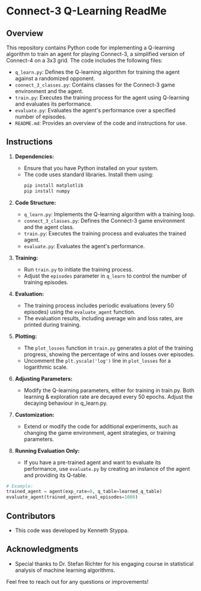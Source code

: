 # Connect-3 Q-Learning ReadMe

## Overview

This repository contains Python code for implementing a Q-learning algorithm to train an agent for playing Connect-3, a simplified version of Connect-4 on a 3x3 grid. The code includes the following files:

- `q_learn.py`: Defines the Q-learning algorithm for training the agent against a randomized opponent.
- `connect_3_classes.py`: Contains classes for the Connect-3 game environment and the agent.
- `train.py`: Executes the training process for the agent using Q-learning and evaluates its performance.
- `evaluate.py`: Evaluates the agent's performance over a specified number of episodes.
- `README.md`: Provides an overview of the code and instructions for use.

## Instructions

1. **Dependencies:**
   - Ensure that you have Python installed on your system.
   - The code uses standard libraries. Install them using:
     ```bash
     pip install matplotlib
     pip install numpy
     ```

2. **Code Structure:**

   - `q_learn.py`: Implements the Q-learning algorithm with a training loop.
   - `connect_3_classes.py`: Defines the Connect-3 game environment and the agent class.
   - `train.py`: Executes the training process and evaluates the trained agent.
   - `evaluate.py`: Evaluates the agent's performance.

3. **Training:**

   - Run `train.py` to initiate the training process.
   - Adjust the `episodes` parameter in `q_learn` to control the number of training episodes.

4. **Evaluation:**

   - The training process includes periodic evaluations (every 50 episodes) using the `evaluate_agent` function.
   - The evaluation results, including average win and loss rates, are printed during training.

5. **Plotting:**

   - The `plot_losses` function in `train.py` generates a plot of the training progress, showing the percentage of wins and losses over episodes.
   - Uncomment the `plt.yscale('log')` line in `plot_losses` for a logarithmic scale.

6. **Adjusting Parameters:**

   - Modify the Q-learning parameters, either for training in train.py. Both learning & exploration rate are decayed every 50 epochs. Adjust the decaying behaviour in q_learn.py. 
7. **Customization:**

   - Extend or modify the code for additional experiments, such as changing the game environment, agent strategies, or training parameters.

8. **Running Evaluation Only:**

   - If you have a pre-trained agent and want to evaluate its performance, use `evaluate.py` by creating an instance of the agent and providing its Q-table.

```python
# Example:
trained_agent = agent(exp_rate=0, q_table=learned_q_table)
evaluate_agent(trained_agent, eval_episodes=1000)
```

## Contributors

- This code was developed by Kenneth Styppa.

## Acknowledgments
- Special thanks to Dr. Stefan Richter for his engaging course in statistical analysis of machine learning algorithms.

Feel free to reach out for any questions or improvements!
